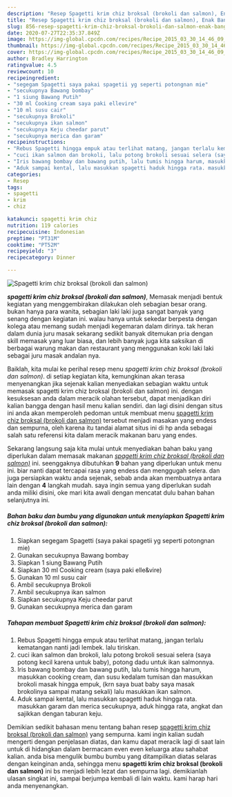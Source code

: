 ```yaml
---
description: "Resep Spagetti krim chiz broksal (brokoli dan salmon), Enak Banget"
title: "Resep Spagetti krim chiz broksal (brokoli dan salmon), Enak Banget"
slug: 856-resep-spagetti-krim-chiz-broksal-brokoli-dan-salmon-enak-banget
date: 2020-07-27T22:35:37.849Z
image: https://img-global.cpcdn.com/recipes/Recipe_2015_03_30_14_46_09_870_f22cd7020cb017a573da/751x532cq70/spagetti-krim-chiz-broksal-brokoli-dan-salmon-foto-resep-utama.jpg
thumbnail: https://img-global.cpcdn.com/recipes/Recipe_2015_03_30_14_46_09_870_f22cd7020cb017a573da/751x532cq70/spagetti-krim-chiz-broksal-brokoli-dan-salmon-foto-resep-utama.jpg
cover: https://img-global.cpcdn.com/recipes/Recipe_2015_03_30_14_46_09_870_f22cd7020cb017a573da/751x532cq70/spagetti-krim-chiz-broksal-brokoli-dan-salmon-foto-resep-utama.jpg
author: Bradley Harrington
ratingvalue: 4.5
reviewcount: 10
recipeingredient:
- "segegam Spagetti saya pakai spagetii yg seperti potongnan mie"
- "secukupnya Bawang bombay"
- "1 siung Bawang Putih"
- "30 ml Cooking cream saya paki ellevire"
- "10 ml susu cair"
- "secukupnya Brokoli"
- "secukupnya ikan salmon"
- "secukupnya Keju cheedar parut"
- "secukupnya merica dan garam"
recipeinstructions:
- "Rebus Spagetti hingga empuk atau terlihat matang, jangan terlalu kematangan nanti jadi lembek. lalu tiriskan."
- "cuci ikan salmon dan brokoli, lalu potong brokoli sesuai selera (saya potong kecil karena untuk baby), potong dadu untuk ikan salmonnya."
- "Iris bawang bombay dan bawang putih, lalu tumis hingga harum, masukkan cooking cream, dan susu kedalam tumisan dan masukkan brokoli masak hingga empuk, (krn saya buat baby saya masak brokolinya sampai matang sekali) lalu  masukkan ikan salmon."
- "Aduk sampai kental, lalu masukkan spagetti haduk hingga rata. masukkan garam dan merica secukupnya, aduk hingga rata, angkat dan sajikkan dengan taburan keju."
categories:
- Resep
tags:
- spagetti
- krim
- chiz

katakunci: spagetti krim chiz 
nutrition: 119 calories
recipecuisine: Indonesian
preptime: "PT31M"
cooktime: "PT52M"
recipeyield: "3"
recipecategory: Dinner

---
```



![Spagetti krim chiz broksal (brokoli dan salmon)](https://img-global.cpcdn.com/recipes/Recipe_2015_03_30_14_46_09_870_f22cd7020cb017a573da/751x532cq70/spagetti-krim-chiz-broksal-brokoli-dan-salmon-foto-resep-utama.jpg)

<b><i>spagetti krim chiz broksal (brokoli dan salmon)</i></b>, Memasak menjadi bentuk kegiatan yang menggembirakan dilakukan oleh sebagian besar orang. bukan hanya para wanita, sebagian laki laki juga sangat banyak yang senang dengan kegiatan ini. walau hanya untuk sekedar berpesta dengan kolega atau memang sudah menjadi kegemaran dalam dirinya. tak heran dalam dunia juru masak sekarang sedikit banyak ditemukan pria dengan skill memasak yang luar biasa, dan lebih banyak juga kita saksikan di berbagai warung makan dan restaurant yang menggunakan koki laki laki sebagai juru masak andalan nya.

Baiklah, kita mulai ke perihal resep menu <i>spagetti krim chiz broksal (brokoli dan salmon)</i>. di setiap kegiatan kita, kemungkinan akan terasa menyenangkan jika sejenak kalian menyediakan sebagian waktu untuk memasak spagetti krim chiz broksal (brokoli dan salmon) ini. dengan kesuksesan anda dalam meracik olahan tersebut, dapat menjadikan diri kalian bangga dengan hasil menu kalian sendiri. dan lagi disini dengan situs ini anda akan memperoleh pedoman untuk membuat menu <u>spagetti krim chiz broksal (brokoli dan salmon)</u> tersebut menjadi masakan yang endess dan sempurna, oleh karena itu tandai alamat situs ini di hp anda sebagai salah satu referensi kita dalam meracik makanan baru yang endes.




Sekarang langsung saja kita mulai untuk menyediakan bahan baku yang diperlukan dalam memasak makanan <u><i>spagetti krim chiz broksal (brokoli dan salmon)</i></u> ini. seenggaknya dibutuhkan <b>9</b> bahan yang diperlukan untuk menu ini. biar nanti dapat tercapai rasa yang endess dan menggugah selera. dan juga persiapkan waktu anda sejenak, sebab anda akan membuatnya antara lain dengan <b>4</b> langkah mudah. saya ingin semua yang diperlukan sudah anda miliki disini, oke mari kita awali dengan mencatat dulu bahan bahan selanjutnya ini.

<!--inarticleads1-->

##### Bahan baku dan bumbu yang digunakan untuk menyiapkan Spagetti krim chiz broksal (brokoli dan salmon):

1. Siapkan segegam Spagetti (saya pakai spagetii yg seperti potongnan mie)
1. Gunakan secukupnya Bawang bombay
1. Siapkan 1 siung Bawang Putih
1. Siapkan 30 ml Cooking cream (saya paki elle&amp;vire)
1. Gunakan 10 ml susu cair
1. Ambil secukupnya Brokoli
1. Ambil secukupnya ikan salmon
1. Siapkan secukupnya Keju cheedar parut
1. Gunakan secukupnya merica dan garam




<!--inarticleads2-->

##### Tahapan membuat Spagetti krim chiz broksal (brokoli dan salmon):

1. Rebus Spagetti hingga empuk atau terlihat matang, jangan terlalu kematangan nanti jadi lembek. lalu tiriskan.
1. cuci ikan salmon dan brokoli, lalu potong brokoli sesuai selera (saya potong kecil karena untuk baby), potong dadu untuk ikan salmonnya.
1. Iris bawang bombay dan bawang putih, lalu tumis hingga harum, masukkan cooking cream, dan susu kedalam tumisan dan masukkan brokoli masak hingga empuk, (krn saya buat baby saya masak brokolinya sampai matang sekali) lalu  masukkan ikan salmon.
1. Aduk sampai kental, lalu masukkan spagetti haduk hingga rata. masukkan garam dan merica secukupnya, aduk hingga rata, angkat dan sajikkan dengan taburan keju.




Demikian sedikit bahasan menu tentang bahan resep <u>spagetti krim chiz broksal (brokoli dan salmon)</u> yang sempurna. kami ingin kalian sudah mengerti dengan penjelasan diatas, dan kamu dapat meracik lagi di saat lain untuk di hidangkan dalam bermacam even even keluarga atau sahabat kalian. anda bisa mengulik bumbu bumbu yang ditampilkan diatas selaras dengan keinginan anda, sehingga menu <b>spagetti krim chiz broksal (brokoli dan salmon)</b> ini bs menjadi lebih lezat dan sempurna lagi. demikianlah ulasan singkat ini, sampai berjumpa kembali di lain waktu. kami harap hari anda menyenangkan.
